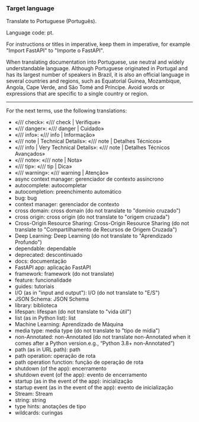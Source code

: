 ### Target language

Translate to Portuguese (Português).

Language code: pt.

For instructions or titles in imperative, keep them in imperative, for example "Import FastAPI" to "Importe o FastAPI".

When translating documentation into Portuguese, use neutral and widely understandable language. Although Portuguese originated in Portugal and has its largest number of speakers in Brazil, it is also an official language in several countries and regions, such as Equatorial Guinea, Mozambique, Angola, Cape Verde, and São Tomé and Príncipe. Avoid words or expressions that are specific to a single country or region.

---

For the next terms, use the following translations:

* «/// check»: «/// check | Verifique»
* «/// danger»: «/// danger | Cuidado»
* «/// info»: «/// info | Informação»
* «/// note | Technical Details»: «/// note | Detalhes Técnicos»
* «/// info | Very Technical Details»: «/// note | Detalhes Técnicos Avançados»
* «/// note»: «/// note | Nota»
* «/// tip»: «/// tip | Dica»
* «/// warning»: «/// warning | Atenção»
* async context manager: gerenciador de contexto assíncrono
* autocomplete: autocompletar
* autocompletion: preenchimento automático
* bug: bug
* context manager: gerenciador de contexto
* cross domain: cross domain (do not translate to "domínio cruzado")
* cross origin: cross origin (do not translate to "origem cruzada")
* Cross-Origin Resource Sharing: Cross-Origin Resource Sharing (do not translate to "Compartilhamento de Recursos de Origem Cruzada")
* Deep Learning: Deep Learning (do not translate to "Aprendizado Profundo")
* dependable: dependable
* deprecated: descontinuado
* docs: documentação
* FastAPI app: aplicação FastAPI
* framework: framework (do not translate)
* feature: funcionalidade
* guides: tutoriais
* I/O (as in "input and output"): I/O (do not translate to "E/S")
* JSON Schema: JSON Schema
* library: biblioteca
* lifespan: lifespan (do not translate to "vida útil")
* list (as in Python list): list
* Machine Learning: Aprendizado de Máquina
* media type: media type (do not translate to "tipo de mídia")
* non-Annotated: non-Annotated (do not translate non-Annotated when it comes after a Python version.e.g., “Python 3.8+ non-Annotated”)
* path (as in URL path): path
* path operation: operação de rota
* path operation function: função de operação de rota
* shutdown (of the app): encerramento
* shutdown event (of the app): evento de encerramento
* startup (as in the event of the app): inicialização
* startup event (as in the event of the app): evento de inicialização
* Stream: Stream
* string: string
* type hints: anotações de tipo
* wildcards: curingas

